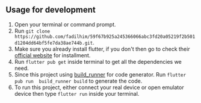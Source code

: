 ## Usage for development
1. Open your terminal or command prompt.
2. Run `git clone https://github.com/fadilhim/59f67b925a245366066abc3fd20a05219f2b501d1204dd64bf5fe7da38ae744b.git`.
3. Make sure you already install flutter, if you don't then go to check their 
   [official website](https://docs.flutter.dev/) for installment.
4. Run `flutter pub get` inside terminal to get all the dependencies we need.
5. Since this project using [build_runner](https://pub.dev/packages/build_runner) for code generator. Run `flutter pub run 
   build_runner build` to generate the code.
6. To run this project, either connect your real device or open emulator 
   device then type `flutter run` inside your terminal.
